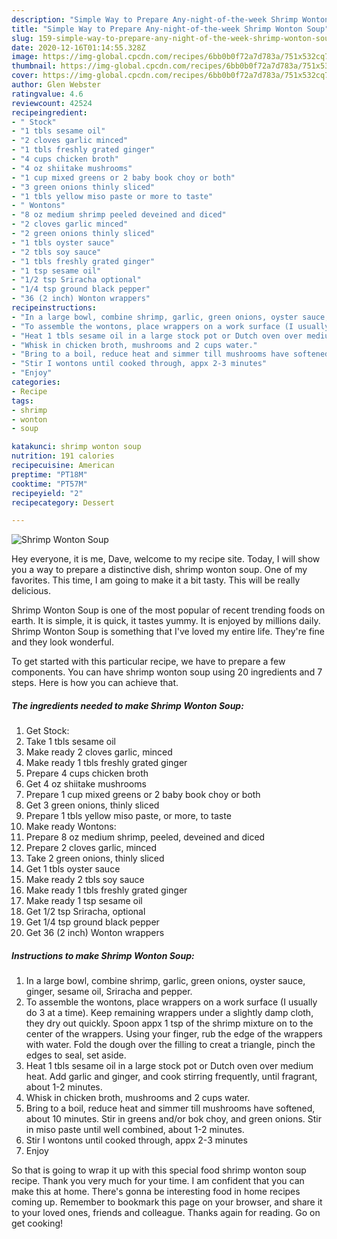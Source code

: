 ```yaml
---
description: "Simple Way to Prepare Any-night-of-the-week Shrimp Wonton Soup"
title: "Simple Way to Prepare Any-night-of-the-week Shrimp Wonton Soup"
slug: 159-simple-way-to-prepare-any-night-of-the-week-shrimp-wonton-soup
date: 2020-12-16T01:14:55.328Z
image: https://img-global.cpcdn.com/recipes/6bb0b0f72a7d783a/751x532cq70/shrimp-wonton-soup-recipe-main-photo.jpg
thumbnail: https://img-global.cpcdn.com/recipes/6bb0b0f72a7d783a/751x532cq70/shrimp-wonton-soup-recipe-main-photo.jpg
cover: https://img-global.cpcdn.com/recipes/6bb0b0f72a7d783a/751x532cq70/shrimp-wonton-soup-recipe-main-photo.jpg
author: Glen Webster
ratingvalue: 4.6
reviewcount: 42524
recipeingredient:
- " Stock"
- "1 tbls sesame oil"
- "2 cloves garlic minced"
- "1 tbls freshly grated ginger"
- "4 cups chicken broth"
- "4 oz shiitake mushrooms"
- "1 cup mixed greens or 2 baby book choy or both"
- "3 green onions thinly sliced"
- "1 tbls yellow miso paste or more to taste"
- " Wontons"
- "8 oz medium shrimp peeled deveined and diced"
- "2 cloves garlic minced"
- "2 green onions thinly sliced"
- "1 tbls oyster sauce"
- "2 tbls soy sauce"
- "1 tbls freshly grated ginger"
- "1 tsp sesame oil"
- "1/2 tsp Sriracha optional"
- "1/4 tsp ground black pepper"
- "36 (2 inch) Wonton wrappers"
recipeinstructions:
- "In a large bowl, combine shrimp, garlic, green onions, oyster sauce, ginger, sesame oil, Sriracha and pepper."
- "To assemble the wontons, place wrappers on a work surface (I usually do 3 at a time). Keep remaining wrappers under a slightly damp cloth, they dry out quickly. Spoon appx 1 tsp of the shrimp mixture on to the center of the wrappers. Using your finger, rub the edge of the wrappers with water. Fold the dough over the filling to creat a triangle, pinch the edges to seal, set aside."
- "Heat 1 tbls sesame oil in a large stock pot or Dutch oven over medium heat. Add garlic and ginger, and cook stirring frequently, until fragrant, about 1-2 minutes."
- "Whisk in chicken broth, mushrooms and 2 cups water."
- "Bring to a boil, reduce heat and simmer till mushrooms have softened, about 10 minutes. Stir in greens and/or bok choy, and green onions. Stir in miso paste until well combined, about 1-2 minutes."
- "Stir I wontons until cooked through, appx 2-3 minutes"
- "Enjoy"
categories:
- Recipe
tags:
- shrimp
- wonton
- soup

katakunci: shrimp wonton soup 
nutrition: 191 calories
recipecuisine: American
preptime: "PT18M"
cooktime: "PT57M"
recipeyield: "2"
recipecategory: Dessert

---
```



![Shrimp Wonton Soup](https://img-global.cpcdn.com/recipes/6bb0b0f72a7d783a/751x532cq70/shrimp-wonton-soup-recipe-main-photo.jpg)

Hey everyone, it is me, Dave, welcome to my recipe site. Today, I will show you a way to prepare a distinctive dish, shrimp wonton soup. One of my favorites. This time, I am going to make it a bit tasty. This will be really delicious.



Shrimp Wonton Soup is one of the most popular of recent trending foods on earth. It is simple, it is quick, it tastes yummy. It is enjoyed by millions daily. Shrimp Wonton Soup is something that I've loved my entire life. They're fine and they look wonderful.


To get started with this particular recipe, we have to prepare a few components. You can have shrimp wonton soup using 20 ingredients and 7 steps. Here is how you can achieve that.

<!--inarticleads1-->

##### The ingredients needed to make Shrimp Wonton Soup:

1. Get  Stock:
1. Take 1 tbls sesame oil
1. Make ready 2 cloves garlic, minced
1. Make ready 1 tbls freshly grated ginger
1. Prepare 4 cups chicken broth
1. Get 4 oz shiitake mushrooms
1. Prepare 1 cup mixed greens or 2 baby book choy or both
1. Get 3 green onions, thinly sliced
1. Prepare 1 tbls yellow miso paste, or more, to taste
1. Make ready  Wontons:
1. Prepare 8 oz medium shrimp, peeled, deveined and diced
1. Prepare 2 cloves garlic, minced
1. Take 2 green onions, thinly sliced
1. Get 1 tbls oyster sauce
1. Make ready 2 tbls soy sauce
1. Make ready 1 tbls freshly grated ginger
1. Make ready 1 tsp sesame oil
1. Get 1/2 tsp Sriracha, optional
1. Get 1/4 tsp ground black pepper
1. Get 36 (2 inch) Wonton wrappers




<!--inarticleads2-->

##### Instructions to make Shrimp Wonton Soup:

1. In a large bowl, combine shrimp, garlic, green onions, oyster sauce, ginger, sesame oil, Sriracha and pepper.
1. To assemble the wontons, place wrappers on a work surface (I usually do 3 at a time). Keep remaining wrappers under a slightly damp cloth, they dry out quickly. Spoon appx 1 tsp of the shrimp mixture on to the center of the wrappers. Using your finger, rub the edge of the wrappers with water. Fold the dough over the filling to creat a triangle, pinch the edges to seal, set aside.
1. Heat 1 tbls sesame oil in a large stock pot or Dutch oven over medium heat. Add garlic and ginger, and cook stirring frequently, until fragrant, about 1-2 minutes.
1. Whisk in chicken broth, mushrooms and 2 cups water.
1. Bring to a boil, reduce heat and simmer till mushrooms have softened, about 10 minutes. Stir in greens and/or bok choy, and green onions. Stir in miso paste until well combined, about 1-2 minutes.
1. Stir I wontons until cooked through, appx 2-3 minutes
1. Enjoy




So that is going to wrap it up with this special food shrimp wonton soup recipe. Thank you very much for your time. I am confident that you can make this at home. There's gonna be interesting food in home recipes coming up. Remember to bookmark this page on your browser, and share it to your loved ones, friends and colleague. Thanks again for reading. Go on get cooking!
